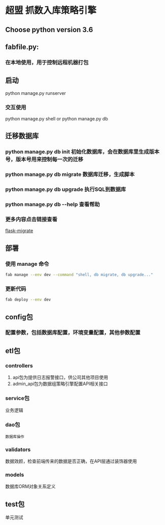 # 超盟 抓数入库策略引擎

## Choose python version 3.6

## fabfile.py:

### 在本地使用，用于控制远程机器打包

## 启动
python manage.py runserver
### 交互使用
python manage.py shell  or python manage.py db

## 迁移数据库

### python manage.py db init 初始化数据库，会在数据库里生成版本号，版本号用来控制每一次的迁移
### python manage.py db migrate 数据库迁移，生成脚本
### python manage.py db upgrade 执行SQL到数据库
### python manage.py db --help 查看帮助
### 更多内容点击链接查看
[flask-migrate](http://flask-migrate.readthedocs.io/en/latest/)

## 部署

### 使用 manage 命令

```bash
fab manage --env dev --command "shell, db migrate, db upgrade..."
```

### 更新代码
```bash
fab deploy --env dev
```

## config包
### 配置参数，包括数据库配置，环境变量配置，其他参数配置

## etl包
### controllers

 1. api包为提供日志报警接口，供公司其他项目使用
 2. admin_api包为数据组策略引擎配置API相关接口


### service包
 业务逻辑

### dao包
    数据库操作

### validators
数据效颜，检查前端传来的数据是否正确，在API层通过装饰器使用

### models
数据库ORM对象关系定义

## test包
单元测试
